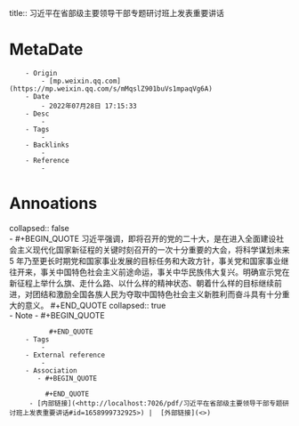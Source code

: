 title::  习近平在省部级主要领导干部专题研讨班上发表重要讲话

# MetaDate
        - Origin
            - [mp.weixin.qq.com](https://mp.weixin.qq.com/s/mMqslZ901buVs1mpaqVg6A)
        - Date
            - 2022年07月28日 17:15:33
        - Desc
            - 
        - Tags
            - 
        - Backlinks
            - 
        - Reference
            - 

# Annoations

collapsed:: false  
    - #+BEGIN_QUOTE
        习近平强调，即将召开的党的二十大，是在进入全面建设社会主义现代化国家新征程的关键时刻召开的一次十分重要的大会，将科学谋划未来 5 年乃至更长时期党和国家事业发展的目标任务和大政方针，事关党和国家事业继往开来，事关中国特色社会主义前途命运，事关中华民族伟大复兴。明确宣示党在新征程上举什么旗、走什么路、以什么样的精神状态、朝着什么样的目标继续前进，对团结和激励全国各族人民为夺取中国特色社会主义新胜利而奋斗具有十分重大的意义。 
        #+END_QUOTE
        collapsed:: true  
        - Note
            - #+BEGIN_QUOTE
               
              #+END_QUOTE
        - Tags
            - 
        - External reference
            - 
        - Association
           - #+BEGIN_QUOTE
            
             #+END_QUOTE
         - [内部链接](<http://localhost:7026/pdf/习近平在省部级主要领导干部专题研讨班上发表重要讲话#id=1658999732925>) |  [外部链接](<>)
